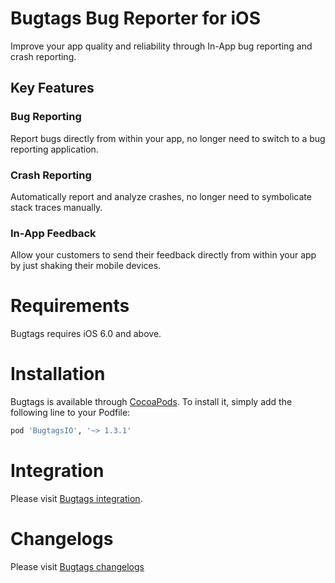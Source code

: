 # Bugtags Bug Reporter for iOS

Improve your app quality and reliability through In-App bug reporting and crash reporting.

## Key Features

### Bug Reporting

Report bugs directly from within your app, no longer need to switch to a bug reporting application.

### Crash Reporting

Automatically report and analyze crashes, no longer need to symbolicate stack traces manually.

### In-App Feedback

Allow your customers to send their feedback directly from within your app by just shaking their mobile devices. 

# Requirements

Bugtags requires iOS 6.0 and above.

# Installation

Bugtags is available through [CocoaPods](http://cocoapods.org). To install
it, simply add the following line to your Podfile:

``` ruby
pod 'BugtagsIO', '~> 1.3.1'
```

# Integration

Please visit [Bugtags integration](https://docs.bugtags.io/start/integrate/ios/).

# Changelogs

Please visit [Bugtags changelogs](https://docs.bugtags.io/changelog/ios.html)
